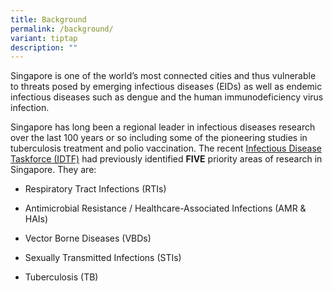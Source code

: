 ```yaml
---
title: Background
permalink: /background/
variant: tiptap
description: ""
---
```

<p>​​​Singapore is one of the world’s most connected cities and thus vulnerable
to threats posed by emerging infectious diseases (EIDs) as well as endemic
infectious diseases such as dengue and the human immunodeficiency virus
infection.</p>
<p>Singapore has long been a regional leader in infectious diseases research
over the last 100 years or so including some of the pioneering studies
in tuberculosis treatment and polio vaccination. The recent <a href="https://www.nmrc.gov.sg/docs/default-source/about-us-library/idtf-summary-report.pdf" rel="noopener" target="_blank">Infectious Disease Taskforce (IDTF)</a> had
previously identified <strong>FIVE</strong> priority areas of research in
Singapore. They are:</p>
<ul data-tight="true" class="tight">
<li>
<p>Respiratory Tract Infections (RTIs)</p>
</li>
<li>
<p>Antimicrobial Resistance / Healthcare-Associated Infections (AMR &amp;
HAIs)</p>
</li>
<li>
<p>Vector Borne Diseases (VBDs)</p>
</li>
<li>
<p>Sexually Transmitted Infections (STIs)</p>
</li>
<li>
<p>Tuberculosis (TB)</p>
</li>
</ul>
<p></p>